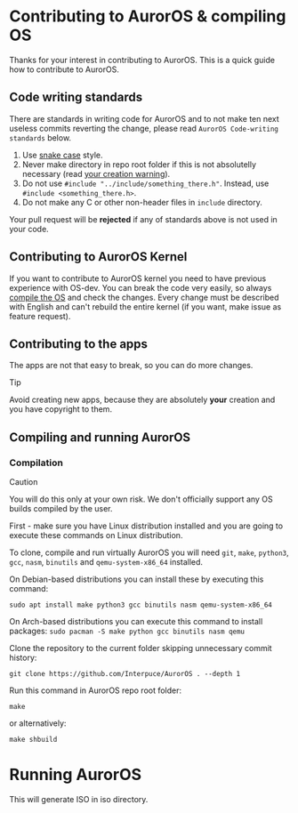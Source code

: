# Contributing to AurorOS & compiling OS

Thanks for your interest in contributing to AurorOS. This is a quick guide how to contribute to AurorOS.

## Code writing standards

There are standards in writing code for AurorOS and to not make ten next useless commits reverting the change, please read `AurorOS Code-writing standards` below.

1. Use [snake case](https://en.wikipedia.org/wiki/Snake_case) style.
2. Never make directory in repo root folder if this is not absolutelly necessary (read [your creation warning](#contributing-to-the-apps)).
3. Do not use `#include "../include/something_there.h"`. Instead, use `#include <something_there.h>`.
4. Do not make any C or other non-header files in `include` directory.

Your pull request will be **rejected** if any of standards above is not used in your code.

## Contributing to AurorOS Kernel

If you want to contribute to AurorOS kernel you need to have previous experience with OS-dev. You can break the code very easily, so always [compile the OS](#compiling-auroros) and check the changes. Every change must be described with English and can't rebuild the entire kernel (if you want, make issue as feature request).

## Contributing to the apps

The apps are not that easy to break, so you can do more changes. 

> [!TIP]
> Avoid creating new apps, because they are absolutely **your** creation and you have copyright to them.

## Compiling and running AurorOS

### Compilation

> [!CAUTION]
> You will do this only at your own risk. We don't officially support any OS builds compiled by the user.

First - make sure you have Linux distribution installed and you are going to execute these commands on Linux distribution.

To clone, compile and run virtually AurorOS you will need `git`, `make`, `python3`, `gcc`, `nasm`, `binutils` and `qemu-system-x86_64` installed. 

On Debian-based distributions you can install these by executing this command:

```sudo apt install make python3 gcc binutils nasm qemu-system-x86_64```

On Arch-based distributions you can execute this command to install packages:
```sudo pacman -S make python gcc binutils nasm qemu```

Clone the repository to the current folder skipping unnecessary commit history:

```git clone https://github.com/Interpuce/AurorOS . --depth 1```

Run this command in AurorOS repo root folder:

```make```

or alternatively:

```make shbuild```

# Running AurorOS

This will generate ISO in iso directory.